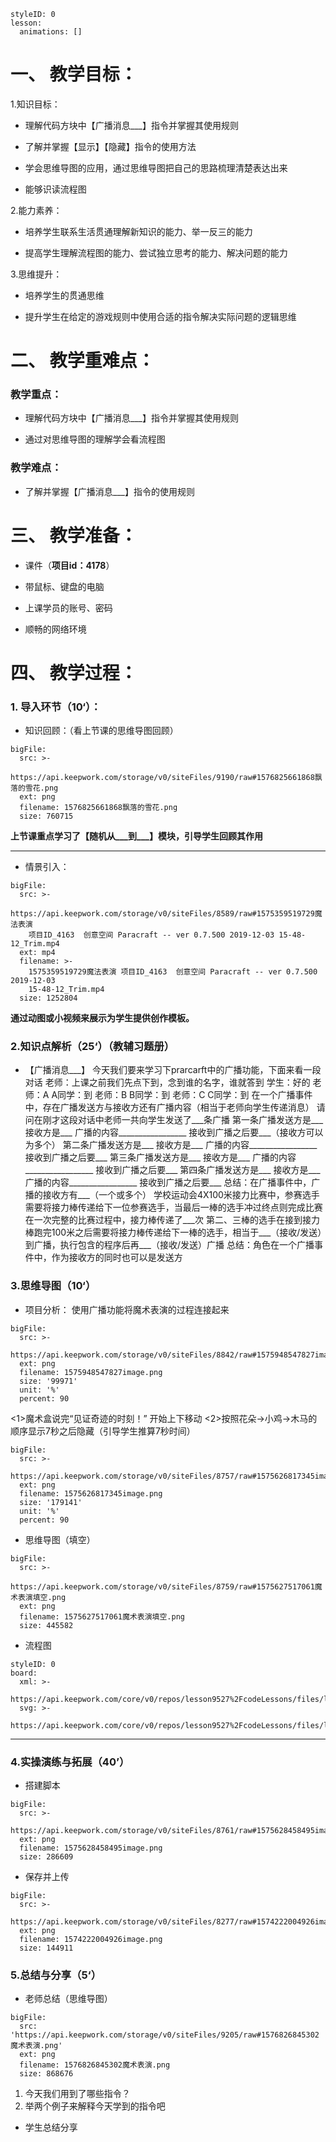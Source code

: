 



<style>
  .markdown-body hr {
    height: 1px;
  }
</style>







```@Lesson
styleID: 0
lesson:
  animations: []

```



# **一、	教学目标：**
1.知识目标：
* 理解代码方块中【广播消息___】指令并掌握其使用规则

* 了解并掌握【显示】【隐藏】指令的使用方法

* 学会思维导图的应用，通过思维导图把自己的思路梳理清楚表达出来

* 能够识读流程图

2.能力素养：

* 培养学生联系生活贯通理解新知识的能力、举一反三的能力

* 提高学生理解流程图的能力、尝试独立思考的能力、解决问题的能力

3.思维提升：

* 培养学生的贯通思维

* 提升学生在给定的游戏规则中使用合适的指令解决实际问题的逻辑思维

# **二、	教学重难点：**

### 教学重点： 
* 理解代码方块中【广播消息___】指令并掌握其使用规则

* 通过对思维导图的理解学会看流程图
           
### 教学难点：

* 了解并掌握【广播消息___】指令的使用规则
# **三、	教学准备：**

* 课件（**项目id：4178**）

* 带鼠标、键盘的电脑

* 上课学员的账号、密码

* 顺畅的网络环境

# **四、	教学过程：**
 


### **1.	导入环节（10‘）：**
 *  知识回顾：（看上节课的思维导图回顾）
 
 
 
 
```@BigFile
bigFile:
  src: >-
    https://api.keepwork.com/storage/v0/siteFiles/9190/raw#1576825661868飘落的雪花.png
  ext: png
  filename: 1576825661868飘落的雪花.png
  size: 760715

```




 
 



 
**上节课重点学习了【随机从___到___】模块，引导学生回顾其作用**
** **

 *  情景引入：
       
 
       

```@BigFile
bigFile:
  src: >-
    https://api.keepwork.com/storage/v0/siteFiles/8589/raw#1575359519729魔法表演
    项目ID_4163  创意空间 Paracraft -- ver 0.7.500 2019-12-03 15-48-12_Trim.mp4
  ext: mp4
  filename: >-
    1575359519729魔法表演 项目ID_4163  创意空间 Paracraft -- ver 0.7.500 2019-12-03
    15-48-12_Trim.mp4
  size: 1252804

```



       
**通过动图或小视频来展示为学生提供创作模板。**
 ### **2.知识点解析（25‘）**（教辅习题册）
* 【广播消息___】
  今天我们要来学习下prarcarft中的广播功能，下面来看一段对话
  老师：上课之前我们先点下到，念到谁的名字，谁就答到
  学生：好的
  老师：A
  A同学：到
  老师：B
  B同学：到
  老师：C
  C同学：到
  在一个广播事件中，存在广播发送方与接收方还有广播内容（相当于老师向学生传递消息）
  请问在刚才这段对话中老师一共向学生发送了___条广播
  第一条广播发送方是___ 接收方是___ 广播的内容_________________ 接收到广播之后要___（接收方可以为多个）
  第二条广播发送方是___ 接收方是___ 广播的内容_________________ 接收到广播之后要___
  第三条广播发送方是___ 接收方是___ 广播的内容_________________ 接收到广播之后要___
  第四条广播发送方是___ 接收方是___ 广播的内容_________________ 接收到广播之后要___
   总结：在广播事件中，广播的接收方有___（一个或多个）
   学校运动会4X100米接力比赛中，参赛选手需要将接力棒传递给下一位参赛选手，当最后一棒的选手冲过终点则完成比赛
   在一次完整的比赛过程中，接力棒传递了___次
   第二、三棒的选手在接到接力棒跑完100米之后需要将接力棒传递给下一棒的选手，相当于___（接收/发送）到广播，执行包含的程序后再___（接收/发送）广播
  总结：角色在一个广播事件中，作为接收方的同时也可以是发送方
### **3.思维导图（10‘）**
   *  项目分析：
      使用广播功能将魔术表演的过程连接起来
      
 
 
 
```@BigFile
bigFile:
  src: >-
    https://api.keepwork.com/storage/v0/siteFiles/8842/raw#1575948547827image.png
  ext: png
  filename: 1575948547827image.png
  size: '99971'
  unit: '%'
  percent: 90

```



  <1>魔术盒说完“见证奇迹的时刻！” 开始上下移动
  <2>按照花朵→小鸡→木马的顺序显示7秒之后隐藏（引导学生推算7秒时间）
      
 
 
 
```@BigFile
bigFile:
  src: >-
    https://api.keepwork.com/storage/v0/siteFiles/8757/raw#1575626817345image.png
  ext: png
  filename: 1575626817345image.png
  size: '179141'
  unit: '%'
  percent: 90

```



      
 
   *  思维导图（填空）

 
 
 
 

```@BigFile
bigFile:
  src: >-
    https://api.keepwork.com/storage/v0/siteFiles/8759/raw#1575627517061魔术表演填空.png
  ext: png
  filename: 1575627517061魔术表演填空.png
  size: 445582

```





   *  流程图
   <style>
  .comp-board{
    text-align: center;
  }
</style>

```@Board
styleID: 0
board:
  xml: >-
    https://api.keepwork.com/core/v0/repos/lesson9527%2FcodeLessons/files/lesson9527%2FcodeLessons%2F_config%2Fboard%2F%E9%AD%94%E6%9C%AF%E8%A1%A8%E6%BC%94.xml
  svg: >-
    https://api.keepwork.com/core/v0/repos/lesson9527%2FcodeLessons/files/lesson9527%2FcodeLessons%2F_config%2Fboard%2F%E9%AD%94%E6%9C%AF%E8%A1%A8%E6%BC%94.svg

```

---
### **4.实操演练与拓展（40’）**
   *  搭建脚本

 
 
 
```@BigFile
bigFile:
  src: >-
    https://api.keepwork.com/storage/v0/siteFiles/8761/raw#1575628458495image.png
  ext: png
  filename: 1575628458495image.png
  size: 286609

```




   
   *  保存并上传
   
   
 
```@BigFile
bigFile:
  src: >-
    https://api.keepwork.com/storage/v0/siteFiles/8277/raw#1574222004926image.png
  ext: png
  filename: 1574222004926image.png
  size: 144911

```


### **5.总结与分享（5‘）**
  *  老师总结（思维导图）
   
 

 
 
 
```@BigFile
bigFile:
  src: 'https://api.keepwork.com/storage/v0/siteFiles/9205/raw#1576826845302魔术表演.png'
  ext: png
  filename: 1576826845302魔术表演.png
  size: 868676

```




      
 1. 今天我们用到了哪些指令？
   2. 举两个例子来解释今天学到的指令吧

     
   *  学生总结分享
